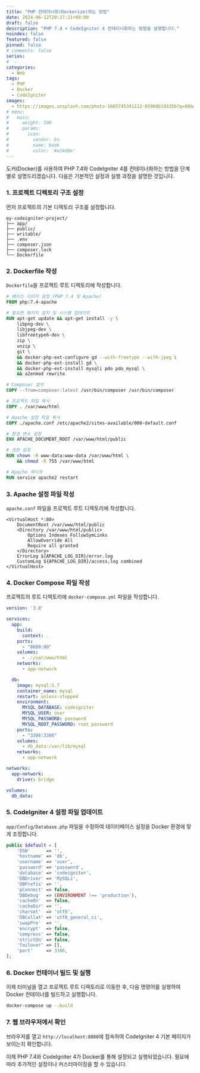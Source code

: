 ```yaml
---
title: "PHP 컨테이너화(Dockerize)하는 방법"
date: 2024-06-12T20:27:21+09:00
draft: false
description: "PHP 7.4 + CodeIgniter 4 컨테이너화하는 벙법을 설명합니다."
noindex: false
featured: false
pinned: false
# comments: false
series:
#  - 
categories:
  - Web
tags:
  - PHP
  - Docker
  - CodeIgniter
images:
  - https://images.unsplash.com/photo-1605745341112-85968b19335b?q=80&w=3871&auto=format&fit=crop&ixlib=rb-4.0.3
# menu:
#   main:
#     weight: 100
#     params:
#       icon:
#         vendor: bs
#         name: book
#         color: '#e24d0e'
---
```


도커(Docker)를 사용하여 PHP 7.4와 CodeIgniter 4를 컨테이너화하는 방법을 단계별로 설명드리겠습니다. 다음은 기본적인 설정과 실행 과정을 설명한 것입니다.

### 1. 프로젝트 디렉토리 구조 설정
먼저 프로젝트의 기본 디렉토리 구조를 설정합니다.

```
my-codeigniter-project/
├── app/
├── public/
├── writable/
├── .env
├── composer.json
├── composer.lock
└── Dockerfile
```

### 2. Dockerfile 작성
`Dockerfile`을 프로젝트 루트 디렉토리에 작성합니다.

```Dockerfile
# 베이스 이미지 설정 (PHP 7.4 및 Apache)
FROM php:7.4-apache

# 필요한 패키지 설치 및 시스템 업데이트
RUN apt-get update && apt-get install -y \
    libpng-dev \
    libjpeg-dev \
    libfreetype6-dev \
    zip \
    unzip \
    git \
    && docker-php-ext-configure gd --with-freetype --with-jpeg \
    && docker-php-ext-install gd \
    && docker-php-ext-install mysqli pdo pdo_mysql \
    && a2enmod rewrite

# Composer 설치
COPY --from=composer:latest /usr/bin/composer /usr/bin/composer

# 프로젝트 파일 복사
COPY . /var/www/html

# Apache 설정 파일 복사
COPY ./apache.conf /etc/apache2/sites-available/000-default.conf

# 환경 변수 설정
ENV APACHE_DOCUMENT_ROOT /var/www/html/public

# 권한 설정
RUN chown -R www-data:www-data /var/www/html \
    && chmod -R 755 /var/www/html

# Apache 재시작
RUN service apache2 restart
```

### 3. Apache 설정 파일 작성
`apache.conf` 파일을 프로젝트 루트 디렉토리에 작성합니다.

```ApacheConf
<VirtualHost *:80>
    DocumentRoot /var/www/html/public
    <Directory /var/www/html/public>
        Options Indexes FollowSymLinks
        AllowOverride All
        Require all granted
    </Directory>
    ErrorLog ${APACHE_LOG_DIR}/error.log
    CustomLog ${APACHE_LOG_DIR}/access.log combined
</VirtualHost>
```

### 4. Docker Compose 파일 작성
프로젝트의 루트 디렉토리에 `docker-compose.yml` 파일을 작성합니다.

```yaml
version: '3.8'

services:
  app:
    build:
      context: .
    ports:
      - "8080:80"
    volumes:
      - .:/var/www/html
    networks:
      - app-network

  db:
    image: mysql:5.7
    container_name: mysql
    restart: unless-stopped
    environment:
      MYSQL_DATABASE: codeigniter
      MYSQL_USER: user
      MYSQL_PASSWORD: password
      MYSQL_ROOT_PASSWORD: root_password
    ports:
      - "3306:3306"
    volumes:
      - db_data:/var/lib/mysql
    networks:
      - app-network

networks:
  app-network:
    driver: bridge

volumes:
  db_data:
```

### 5. CodeIgniter 4 설정 파일 업데이트
`app/Config/Database.php` 파일을 수정하여 데이터베이스 설정을 Docker 환경에 맞게 조정합니다.

```php
public $default = [
    'DSN'      => '',
    'hostname' => 'db',
    'username' => 'user',
    'password' => 'password',
    'database' => 'codeigniter',
    'DBDriver' => 'MySQLi',
    'DBPrefix' => '',
    'pConnect' => false,
    'DBDebug'  => (ENVIRONMENT !== 'production'),
    'cacheOn'  => false,
    'cacheDir' => '',
    'charset'  => 'utf8',
    'DBCollat' => 'utf8_general_ci',
    'swapPre'  => '',
    'encrypt'  => false,
    'compress' => false,
    'strictOn' => false,
    'failover' => [],
    'port'     => 3306,
];
```

### 6. Docker 컨테이너 빌드 및 실행
이제 터미널을 열고 프로젝트 루트 디렉토리로 이동한 후, 다음 명령어를 실행하여 Docker 컨테이너를 빌드하고 실행합니다.

```sh
docker-compose up --build
```

### 7. 웹 브라우저에서 확인
브라우저를 열고 `http://localhost:8080`에 접속하여 CodeIgniter 4 기본 페이지가 보이는지 확인합니다.

이제 PHP 7.4와 CodeIgniter 4가 Docker를 통해 설정되고 실행되었습니다. 필요에 따라 추가적인 설정이나 커스터마이징을 할 수 있습니다.

